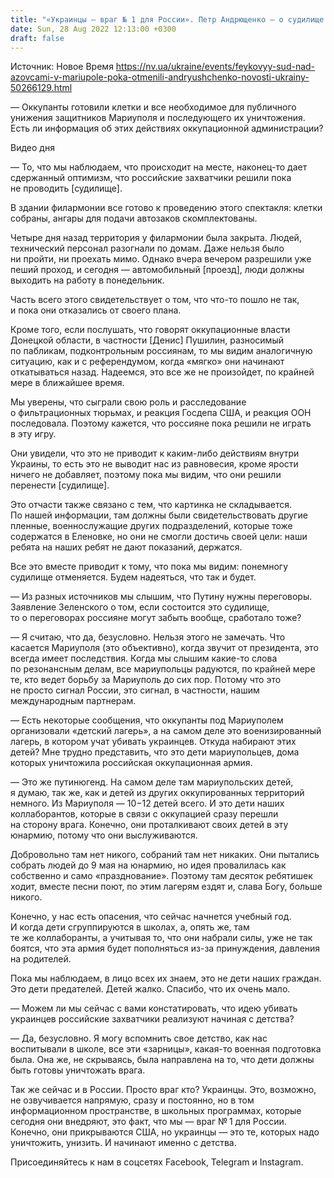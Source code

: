 ```yaml
---
title: "«Украинцы — враг № 1 для России». Петр Андрющенко — о судилище над азовцами, которое отменяется, и путинюгенде в Мариуполе"
date: Sun, 28 Aug 2022 12:13:00 +0300
draft: false
---
```

Источник: Новое Время https://nv.ua/ukraine/events/feykovyy-sud-nad-azovcami-v-mariupole-poka-otmenili-andryushchenko-novosti-ukrainy-50266129.html


— Оккупанты готовили клетки и все необходимое для публичного унижения защитников Мариуполя и последующего их уничтожения. Есть ли информация об этих действиях оккупационной администрации?

 Видео дня   

— То, что мы наблюдаем, что происходит на месте, наконец-то дает сдержанный оптимизм, что российские захватчики решили пока не проводить [судилище].

В здании филармонии все готово к проведению этого спектакля: клетки собраны, ангары для подачи автозаков скомплектованы.

Четыре дня назад территория у филармонии была закрыта. Людей, технический персонал разогнали по домам. Даже нельзя было ни пройти, ни проехать мимо. Однако вчера вечером разрешили уже пеший проход, и сегодня — автомобильный [проезд], люди должны выходить на работу в понедельник.

Часть всего этого свидетельствует о том, что что-то пошло не так, и пока они отказались от своего плана.

Кроме того, если послушать, что говорят оккупационные власти Донецкой области, в частности [Денис] Пушилин, разносимый по пабликам, подконтрольным россиянам, то мы видим аналогичную ситуацию, как и с референдумом, когда «мягко» они начинают откатываться назад. Надеемся, это все же не произойдет, по крайней мере в ближайшее время.

Мы уверены, что сыграли свою роль и расследование о фильтрационных тюрьмах, и реакция Госдепа США, и реакция ООН последовала. Поэтому кажется, что россияне пока решили не играть в эту игру.

Они увидели, что это не приводит к каким-либо действиям внутри Украины, то есть это не выводит нас из равновесия, кроме ярости ничего не добавляет, поэтому пока мы видим, что они решили перенести [судилище].

Это отчасти также связано с тем, что картинка не складывается. По нашей информации, там должны были свидетельствовать другие пленные, военнослужащие других подразделений, которые тоже содержатся в Еленовке, но они не смогли достичь своей цели: наши ребята на наших ребят не дают показаний, держатся.

Все это вместе приводит к тому, что пока мы видим: понемногу судилище отменяется. Будем надеяться, что так и будет.

— Из разных источников мы слышим, что Путину нужны переговоры. Заявление Зеленского о том, если состоится это судилище, то о переговорах россияне могут забыть вообще, сработало тоже?

— Я считаю, что да, безусловно. Нельзя этого не замечать. Что касается Мариуполя (это объективно), когда звучит от президента, это всегда имеет последствия. Когда мы слышим какие-то слова по резонансным делам, все мариупольцы радуются, по крайней мере те, кто ведет борьбу за Мариуполь до сих пор. Потому что это не просто сигнал России, это сигнал, в частности, нашим международным партнерам.

— Есть некоторые сообщения, что оккупанты под Мариуполем организовали «детский лагерь», а на самом деле это военизированный лагерь, в котором учат убивать украинцев. Откуда набирают этих детей? Мне трудно представить, что это дети мариупольцев, дома которых уничтожила российская оккупационная армия.

— Это же путинюгенд. На самом деле там мариупольских детей, я думаю, так же, как и детей из других оккупированных территорий немного. Из Мариуполя — 10−12 детей всего. И это дети наших коллаборантов, которые в связи с оккупацией сразу перешли на сторону врага. Конечно, они проталкивают своих детей в эту юнармию, потому что они выслуживаются.

Добровольно там нет никого, собраний там нет никаких. Они пытались собрать людей до 9 мая на юнармию, но идея провалилась как собственно и само «празднование». Поэтому там десяток ребятишек ходит, вместе песни поют, по этим лагерям ездят и, слава Богу, больше никого.

Конечно, у нас есть опасения, что сейчас начнется учебный год. И когда дети сгруппируются в школах, а, опять же, там те же коллаборанты, а учитывая то, что они набрали силы, уже не так боятся, что эта армия будет пополняться из-за принуждения, давления на родителей.

Пока мы наблюдаем, в лицо всех их знаем, это не дети наших граждан. Это дети предателей. Детей жалко. Спасибо, что их очень мало.

— Можем ли мы сейчас с вами констатировать, что идею убивать украинцев российские захватчики реализуют начиная с детства?

— Да, безусловно. Я могу вспомнить свое детство, как нас воспитывали в школе, все эти «зарницы», какая-то военная подготовка была. Она же, не скрываясь, была направлена на то, что дети должны быть готовы уничтожать врага.

Так же сейчас и в России. Просто враг кто? Украинцы. Это, возможно, не озвучивается напрямую, сразу и постоянно, но в том информационном пространстве, в школьных программах, которые сегодня они внедряют, это факт, что мы — враг № 1 для России. Конечно, они прикрываются США, но украинцы — это те, которых надо уничтожить, унизить. И начинают именно с детства.

Присоединяйтесь к нам в соцсетях Facebook, Telegram и Instagram.
